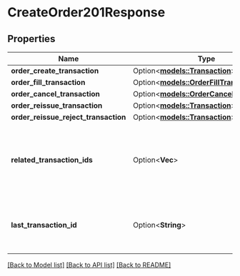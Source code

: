 # CreateOrder201Response

## Properties

Name | Type | Description | Notes
------------ | ------------- | ------------- | -------------
**order_create_transaction** | Option<[**models::Transaction**](Transaction.md)> |  | [optional]
**order_fill_transaction** | Option<[**models::OrderFillTransaction**](OrderFillTransaction.md)> |  | [optional]
**order_cancel_transaction** | Option<[**models::OrderCancelTransaction**](OrderCancelTransaction.md)> |  | [optional]
**order_reissue_transaction** | Option<[**models::Transaction**](Transaction.md)> |  | [optional]
**order_reissue_reject_transaction** | Option<[**models::Transaction**](Transaction.md)> |  | [optional]
**related_transaction_ids** | Option<**Vec<String>**> | The IDs of all Transactions that were created while satisfying the request. | [optional]
**last_transaction_id** | Option<**String**> | The ID of the most recent Transaction created for the Account | [optional]

[[Back to Model list]](../README.md#documentation-for-models) [[Back to API list]](../README.md#documentation-for-api-endpoints) [[Back to README]](../README.md)


